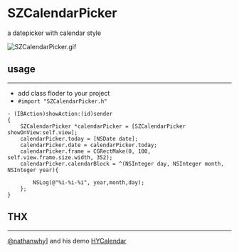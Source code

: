 SZCalendarPicker
================

a datepicker with calendar style

![SZCalendarPicker.gif](http://upload-images.jianshu.io/upload_images/112047-b9ba15a524ea10b2.gif)

usage
------
------
- add class floder to your project
- `#import "SZCalendarPicker.h"`
```objc
- (IBAction)showAction:(id)sender
{
    SZCalendarPicker *calendarPicker = [SZCalendarPicker showOnView:self.view];
    calendarPicker.today = [NSDate date];
    calendarPicker.date = calendarPicker.today;
    calendarPicker.frame = CGRectMake(0, 100, self.view.frame.size.width, 352);
    calendarPicker.calendarBlock = ^(NSInteger day, NSInteger month, NSInteger year){
        
        NSLog(@"%i-%i-%i", year,month,day);
    };
}
```

THX
---
---
[@nathanwhy](https://github.com/nathanwhy)] and his demo [HYCalendar](https://github.com/nathanwhy/HYCalendar)
